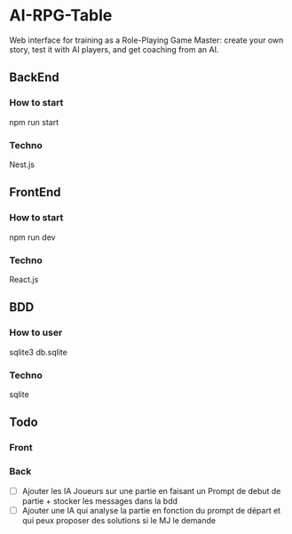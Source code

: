 # AI-RPG-Table

Web interface for training as a Role-Playing Game Master: create your own story, test it with AI players, and get coaching from an AI.

## BackEnd

### How to start

npm run start

### Techno

Nest.js

## FrontEnd

### How to start

npm run dev

### Techno

React.js

## BDD

### How to user

sqlite3 db.sqlite

### Techno

sqlite

## Todo

### Front

### Back

-   [ ] Ajouter les IA Joueurs sur une partie en faisant un Prompt de debut de partie + stocker les messages dans la bdd
-   [ ] Ajouter une IA qui analyse la partie en fonction du prompt de départ et qui peux proposer des solutions si le MJ le demande
